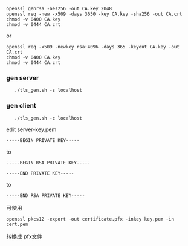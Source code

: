 ```shell
openssl genrsa -aes256 -out CA.key 2048 
openssl req -new -x509 -days 3650 -key CA.key -sha256 -out CA.crt
chmod -v 0400 CA.key 
chmod -v 0444 CA.crt
```
or
```shell
openssl req -x509 -newkey rsa:4096 -days 365 -keyout CA.key -out CA.crt
chmod -v 0400 CA.key 
chmod -v 0444 CA.crt
```


### gen server
```shell
   ./tls_gen.sh -s localhost
```

### gen client
```shell
   ./tls_gen.sh -c localhost
```


edit server-key.pem
```
-----BEGIN PRIVATE KEY-----
```
to
```
-----BEGIN RSA PRIVATE KEY-----
```

```
-----END PRIVATE KEY-----
```
to
```
-----END RSA PRIVATE KEY-----
```


可使用
```
openssl pkcs12 -export -out certificate.pfx -inkey key.pem -in cert.pem
``` 
转换成 pfx文件